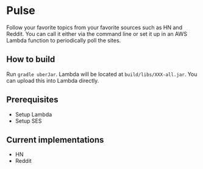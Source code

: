 # Pulse

Follow your favorite topics from your favorite sources such as HN and Reddit.
You can call it either via the command line or set it up in an AWS Lambda
function to periodically poll the sites.

## How to build
Run `gradle uberJar`. Lambda will be located at `build/libs/XXX-all.jar`. You can upload this into Lambda directly.

## Prerequisites
- Setup Lambda
- Setup SES

## Current implementations
- HN
- Reddit
